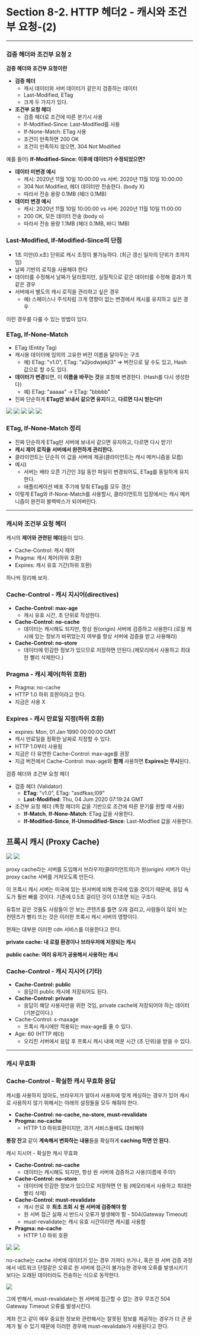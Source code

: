 # Section 8-2. HTTP 헤더2 - 캐시와 조건부 요청-(2)

---

### **검증 헤더와 조건부 요청 2**

**검증 헤더와 조건부 요청이란**

- **검증 헤더**
    - 캐시 데이터와 서버 데이터가 같은지 검증하는 데이터
    - Last-Modified, ETag
    - 크게 두 가지가 있다.
- **조건부 요청 헤더**
    - 검증 헤더로 조건에 따른 분기시 사용
    - If-Modified-Since: Last-Modified를 사용
    - If-None-Match: ETag 사용
    - 조건이 만족하면 200 OK
    - 조건이 만족하지 않으면, 304 Not Modified

예를 들어) **If-Modified-Since: 이후에 데이터가 수정되었으면?**

- **데이터 미변경 예시**
    - 캐시: 2020년 11월 10일 10:00:00 vs 서버: 2020년 11월 10일 10:00:00
    - 304 Not Modified, 헤더 데이터만 전송한다. (body X)
    - 따라서 전송 용량 0.1MB (헤더 0.1MB)
- **데이터 변경 예시**
    - 캐시: 2020년 11월 10일 10:00:00 vs 서버: 2020년 11월 10일 11:00:00
    - 200 OK, 모든 데이터 전송 (body o)
    - 따라서 전송 용량 1.1MB (헤더 0.1MB, 바디 1MB)

### **Last-Modified, If-Modified-Since의 단점**

- 1초 미만(0.x초) 단위로 캐시 조정이 불가능하다. (최근 갱신 일자의 단위가 초까지임)
- 날짜 기반의 로직을 사용해야 한다
- 데이터를 수정해서 날짜가 달라졌지만, 실질적으로 같은 데이터를 수정해 결과가 똑같은 경우
- 서버에서 별도의 캐시 로직을 관리하고 싶은 경우
    - 예) 스페이스나 주석처럼 크게 영향이 없는 변경에서 캐시를 유지하고 싶은 경우

이런 경우를 다룰 수 있는 방법이 있다.

### **ETag, If-None-Match**

- ETag (Entity Tag)
- 캐시용 데이터에 임의의 고유한 버전 이름을 달아두는 구조
    - 예) ETag: "v1.0", ETag: "a2jiodwjekjl3" => 버전으로 달 수도 있고, Hash 값으로 할 수도 있다.
- **데이터가 변경**되면, 이 **이름을 바꾸는 것**을 포함해 변경한다. (Hash를 다시 생성한다)
    - 예) ETag: "aaaaa" -> ETag: "bbbbb"
- 진짜 단순하게 **ETag만 보내서 같으면 유지**하고, **다르면 다시 받는다!!**

<img src="https://github.com/GYEONGDONGBAEK/study/assets/122242439/c2eddc8b-16a5-400f-8a51-629152d9910b">

<img src="https://github.com/GYEONGDONGBAEK/study/assets/122242439/27ba02f9-f0d0-462d-8d38-845ced544870">

<img src="https://github.com/GYEONGDONGBAEK/study/assets/122242439/f4ded473-4789-4032-aacf-9e97a529f133">

<img src="https://github.com/GYEONGDONGBAEK/study/assets/122242439/125567c2-5919-4d5b-bf37-82ab14791b88">

<img src="https://github.com/GYEONGDONGBAEK/study/assets/122242439/b0a6175d-5c96-4667-897d-a7d2794ba414">

### **ETag, If-None-Match 정리**

- 진짜 단순하게 ETag만 서버에 보내서 같으면 유지하고, 다르면 다시 받기!
- **캐시 제어 로직을 서버에서 완전하게 관리한다.**
- 클라이언트는 단순히 이 값을 서버에 제공(클라이언트는 캐시 메커니즘을 모름)
- 예시)
    - 서버는 배타 오픈 기간인 3일 동안 파일이 변경되어도, ETag를 동일하게 유지한다.
    - 애플리케이션 배포 주기에 맞춰 ETag를 모두 갱신
- 이렇게 ETag와 If-None-Match를 사용할시, 클라이언트의 입장에서는 캐시 메커니즘이 완전히 블랙박스가 되어버린다.

---

### **캐시와 조건부 요청 헤더**

캐시의 **제어와 관련된 헤더**들이 있다.

- Cache-Control: 캐시 제어
- Pragma: 캐시 제어(하위 호환)
- Expires: 캐시 유효 기간(하위 호환)

하나씩 정리해 보자.

### **Cache-Control - 캐시 지시어(directives)**

- **Cache-Control: max-age**
    - 캐시 유효 시간, 초 단위로 작성한다.
- **Cache-Control: no-cache**
    - 데이터는 캐시해도 되지만, 항상 원(origin) 서버에 검증하고 사용한다.(로컬 캐시에 있는 정보가 바뀌었는지 여부를 항상 서버에 검증을 받고 사용해라)
- **Cache-Control: no-store**
    - 데이터에 민감한 정보가 있으므로 저장하면 안된다.(메모리에서 사용하고 최대한 빨리 삭제한다.)

### **Pragma - 캐시 제어(하위 호환)**

- Pragma: no-cache
- HTTP 1.0 하위 호환이라고 한다.
- 지금은 사용 X

### **Expires - 캐시 만료일 지정(하위 호환)**

- expires: Mon, 01 Jan 1990 00:00:00 GMT
- 캐시 만료일을 정확한 날짜로 지정할 수 있다.
- HTTP 1.0부터 사용됨
- 지금은 더 유연한 Cache-Control: max-age를 권장
- 지금 버전에서 Cache-Control: max-age와 **함께** 사용하면 **Expires는 무시**된다.

검증 헤더와 조건부 요청 헤더

- 검증 헤더 (Validator)
    - **ETag**: "v1.0", ETag: "asdfkas;l09"
    - **Last-Modified**: Thu, 04 Jum 2020 07:19:24 GMT
- 조건부 요청 헤더 (특정 헤더의 값을 기반으로 조건에 따른 분기를 원할 때 사용)
    - **If-Match**, **If-None-Match**: ETag 값을 사용한다.
    - **If-Modified-Since**, **If-Unmodified-Since**: Last-Modfied 값을 사용한다.

## 프록시 캐시 (Proxy Cache)

<img src="https://github.com/GYEONGDONGBAEK/study/assets/122242439/48a59c08-5519-46fc-9511-51a8fc50f15d">

<img src="https://github.com/GYEONGDONGBAEK/study/assets/122242439/c9455841-1618-4753-88dc-4a7d63481e9f">

proxy cache라는 서버를 도입해서 브라우저(클라이언트의)가 원(origin) 서버가 아닌 proxy cache 서버를 거쳐오도록 만든다.

이 프록시 캐시 서버는 미국에 있는 원서버에 비해 한국에 있을 것이기 때문에, 응답 속도가 훨씬 빠를 것이다. 기존에 0.5초 걸리던 것이 0.1초면 되는 구조다.

유튜브 같은 것들도 사람들이 안 보는 콘텐츠를 틀면 오래 걸리고, 사람들이 많이 보는 컨텐츠가 빨리 뜨는 것은 이러한 프록시 캐시 서버의 영향이다.

현재는 대부분 이러한 cdn 서비스를 이용한다고 한다.

**private cache: 내 로컬 환경이나 브라우저에 저장되는 캐시**

**public cache: 여러 유저가 공용해서 사용하는 캐시**

### **Cache-Control - 캐시 지시어 (기타)**

- **Cache-Control: public**
    - 응답이 public 캐시에 저장되어도 된다.
- **Cache-Control: private**
    - 응답이 해당 사용자만을 위한 것임, private cache에 저장되어야 하는 데이터 (기본값이다.)
- Cache-Control: s-maxage
    - 프록시 캐시에만 적용되는 max-age를 줄 수 있다.
- Age: 60 (HTTP 헤더)
    - 오리진 서버에서 응답 후 프록시 캐시 내에 머문 시간 (초 단위)을 받을 수 있다.

---

### **캐시 무효화**

### **Cache-Control - 확실한 캐시 무효화 응답**

캐시를 사용하지 않아도, 브라우저가 알아서 사용자에 맞게 캐싱하는 경우가 있어 캐시로 사용하지 않기 위해서는 아래의 설정들을 모두 해줘야 한다.

- **Cache-Control: no-cache, no-store, must-revalidate**
- **Progma: no-cache**
    - HTTP 1.0 하위호환이지만, 과거 서비스들에도 대비해야

**통장 잔고** 같이 **계속해서 변화하는 내용**들을 확실하게 **caching 하면 안 된다.**

캐시 지시어 - 확실한 캐시 무효화

- **Cache-Control: no-cache**
    - 데이터는 캐시해도 되지만, 항상 원 서버에 검증하고 사용(이름에 주의!)
- **Cache-Control: no-store**
    - 데이터에 민감한 정보가 있으므로 저장하면 안 됨 (메모리에서 사용하고 최대한 빨리 삭제)
- **Cache-Control: must-revalidate**
    - 캐시 만료 후 **최초 조회 시** **원 서버에 검증해야 함**
    - 원 서버 접근 실패 시 반드시 오류가 발생해야 함 - 504(Gateway Timeout)
    - must-revalidate는 캐시 유효 시간이라면 캐시를 사용함
- **Pragma: no-cache**
    - HTTP 1.0 하위 호환

<img src="https://github.com/GYEONGDONGBAEK/study/assets/122242439/09107aad-1b62-4fdd-a2a0-cc559d8e4f71">

<img src="https://github.com/GYEONGDONGBAEK/study/assets/122242439/4387556c-4abb-47b2-b1ae-3ae519b4d9e2">

no-cache는 cache 서버에 데이터가 있는 경우 가져다 쓰거나, 혹은 원 서버 검증 과정에서 네트워크 단절같은 오류로 원 서버에 접근이 불가능한 경우에 오류를 발생시키기 보다는 오래된 데이터라도 전송하는 식으로 동작한다.

<img src="https://github.com/GYEONGDONGBAEK/study/assets/122242439/aa4cfbdd-da88-44f9-aa8d-db1d02f984d5">

그에 반해서, must-revalidate는 원 서버에 접근할 수 없는 경우 무조건 504 Gateway Timeout 오류를 발생시킨다.

계좌 잔고 같이 매우 중요한 정보와 관련해서는 잘못된 정보를 제공하는 경우가 더 큰 문제가 될 수 있기 때문에 이러한 경우에 must-revalidate가 사용된다고 한다.